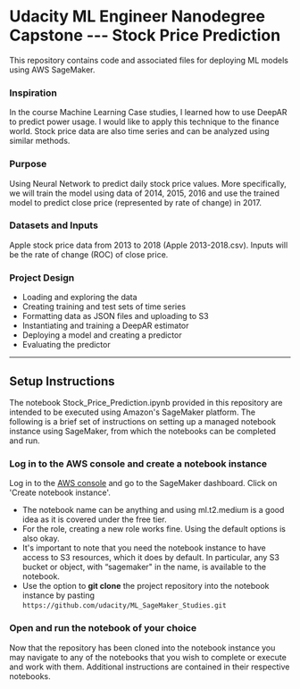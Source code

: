# Udacity ML Engineer Nanodegree Capstone --- Stock Price Prediction

This repository contains code and associated files for deploying ML models using AWS SageMaker.

### Inspiration

In the course Machine Learning Case studies, I learned how to use DeepAR to predict power usage. I would like to apply this technique to the finance world. Stock price data are also time series and can be analyzed using similar methods.

### Purpose

Using Neural Network to predict daily stock price values. More specifically, we will train the model using data of 2014, 2015, 2016 and use the trained model to predict close price (represented by rate of change) in 2017.

### Datasets and Inputs

Apple stock price data from 2013 to 2018 (Apple 2013-2018.csv). Inputs will be the rate of change (ROC) of close price.

### Project Design

* Loading and exploring the data
* Creating training and test sets of time series
* Formatting data as JSON files and uploading to S3
* Instantiating and training a DeepAR estimator
* Deploying a model and creating a predictor
* Evaluating the predictor


---

## Setup Instructions

The notebook Stock_Price_Prediction.ipynb provided in this repository are intended to be executed using Amazon's SageMaker platform. The following is a brief set of instructions on setting up a managed notebook instance using SageMaker, from which the notebooks can be completed and run.

### Log in to the AWS console and create a notebook instance

Log in to the [AWS console](https://console.aws.amazon.com) and go to the SageMaker dashboard. Click on 'Create notebook instance'.
* The notebook name can be anything and using ml.t2.medium is a good idea as it is covered under the free tier. 
* For the role, creating a new role works fine. Using the default options is also okay. 
* It's important to note that you need the notebook instance to have access to S3 resources, which it does by default. In particular, any S3 bucket or object, with “sagemaker" in the name, is available to the notebook.
* Use the option to **git clone** the project repository into the notebook instance by pasting `https://github.com/udacity/ML_SageMaker_Studies.git`

### Open and run the notebook of your choice

Now that the repository has been cloned into the notebook instance you may navigate to any of the notebooks that you wish to complete or execute and work with them. Additional instructions are contained in their respective notebooks.

